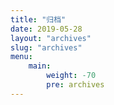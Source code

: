 ```yaml
---
title: "归档"
date: 2019-05-28
layout: "archives"
slug: "archives"
menu:
    main:
        weight: -70
        pre: archives
---
```

